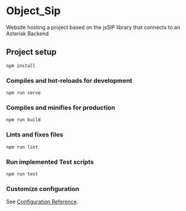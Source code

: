 # Object_Sip
Website hosting a project based on the jsSIP library that connects to an Asterisk Backend
## Project setup
```
npm install
```

### Compiles and hot-reloads for development
```
npm run serve
```

### Compiles and minifies for production
```
npm run build
```

### Lints and fixes files
```
npm run lint
```

### Run implemented Test scripts 
```
npm run test
```

### Customize configuration
See [Configuration Reference](https://cli.vuejs.org/config/).
